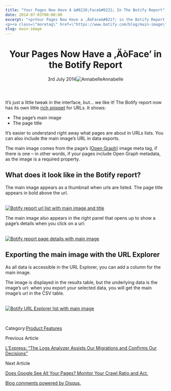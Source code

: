 ```yaml
---
title: "Your Pages Now Have A &#8220;Face&#8221; In The Botify Report"
date: 2014-07-03T00:00:00
excerpt: "<p>Your Pages Now Have a ‚ÄòFace&#8217; in the Botify Report 3rd July 2014Annabelle It&#8217;s just a little tweak in the interface, but&#8230; we like it! The Botify report now has its own little rich snippet for URLs. It shows: The page&#8217;s main image The page title It&#8217;s easier to understand right away what pages are&hellip; </p>
<p><a class=\"moretag\" href=\"https://www.botify.com/blog/main-image\">Read the full article</a></p>"
slug: main-image
---
```


<header class="text-center">
<h1 class="font-internacional font-regular normal text-header-one leading-header-one text-typography-accent-2">Your Pages Now Have a ‚ÄòFace&#8217; in the Botify Report</h1>
<div class="flex items-center justify-center my-3"><span class="mr-1 font-internacional font-regular normal text-base leading-none text-typography-primary-lighter">3rd July 2014</span><img decoding="async" alt="Annabelle" class="rounded-full w-10 h-10" src="//images.ctfassets.net/tp56mevc46jo/2fCkDEsbiQSWGIkcWs40mG/e548033eda97a957ca690bdc814ed048/HS-PNG-100x100-Annabelle_Bouard.png"><span class="ml-1 font-internacional font-regular normal text-base leading-none text-typography-primary">Annabelle</span></div>
</header>
<p><span class="font-roboto font-regular normal text-base leading-none Markdown__Container"></span></p>
<p>It&#8217;s just a little tweak in the interface, but&#8230; we like it! The Botify report now has its own little <a href="https://www.botify.com/learn/guides/structured-data-basics-using-schema-org-to-help-search-engines-understand-your-content" data-internallinksmanager029f6b8e52c="3" title="structured data" target="_blank" rel="noopener">rich snippet</a> for URLs. It shows:</p>
<ul>
<li>The page&#8217;s main image</li>
<li>The page title</li>
</ul>
<p>It&#8217;s easier to understand right away what pages are about in URLs lists. You can also include the main image&#8217;s URL in data exports.</p>
<p>The main image comes from the page&#8217;s (<a href="http://ogp.me/">Open Graph</a>) image meta tag, if there is one &#8211; in other words, if your pages include Open Graph metadata, as the image is a required property.</p>
<h2 id="what-does-it-look-like-in-the-botify-report-">What does it look like in the Botify report?</h2>
<p>The main image appears as a thumbnail when urls are listed. The page title appears in bold above the url.</p>
<p><a href="https://gm01botify.wpengine.com/wp-content/uploads/2020/01/20140703_100847_list-urls-depth-en.png" target="blank" rel="noopener noreferrer"><br />
<img decoding="async" alt="Botify report url list with main image and title" src="https://gm01botify.wpengine.com/wp-content/uploads/2020/01/20140703_100847_list-urls-depth-en.png"></a></p>
<p>The main image also appears in the right panel that opens up to show a page&#8217;s details when you click on a url:</p>
<p><a href="https://d121xa69ioyktv.cloudfront.net/storyteller/postimage/20140703_103815_page-detail-en.PNG" target="blank" rel="noopener noreferrer"><br />
<img decoding="async" alt="Botify report page details with main image" src="https://gm01botify.wpengine.com/wp-content/uploads/2020/01/20140703_103815_page-detail-en-sm.png"></a></p>
<h2 id="exporting-the-main-image-with-the-url-explorer">Exporting the main image with the URL Explorer</h2>
<p>As all data is accessible in the URL Explorer, you can add a column for the main image.</p>
<p>The image is displayed in the results table, but the underlying data is the image&#8217;s url: when you export your selected data, you will get the main image&#8217;s url in the CSV table.</p>
<p><a href="https://gm01botify.wpengine.com/wp-content/uploads/2020/01/20140703_093237_url-explorer-list.png" target="blank" rel="noopener noreferrer"><br />
<img decoding="async" alt="Botify URL Explorer list with main image" src="https://gm01botify.wpengine.com/wp-content/uploads/2020/01/20140703_093237_url-explorer-list.png"></a></p>
<p><a href="https://gm01botify.wpengine.com/wp-content/uploads/2020/01/20140703_093237_url-explorer-list.png" target="blank" rel="noopener noreferrer"><br />
</a><a href="https://gm01botify.wpengine.com/wp-content/uploads/2020/01/20140703_093237_url-explorer-list.png" target="blank" rel="noopener noreferrer"></a></p>
<div class="tags leading-big border-t border-b border-brand-quaternary-lighter mt-4"><span class="mr-1 font-roboto font-regular normal text-base leading-none">Category:</span><span><a class="uppercase text-typography-accent-1" href="/platform/">Product Features</a></span></div>
<footer class="flex justify-center my-5 mx-5">
<div class="mr-1 w-1/2 text-right">
<p><span class="font-internacional font-regular normal text-base leading-none text-typography-primary">Previous Article</span></p>
<p><a class="inline-block mt-2" href="/blog/logs-analyzer-testimonial-lexpress"><span class="font-roboto font-regular normal text-base leading-none text-typography-accent-4">L&#8217;Express: &#8220;The Logs Analyzer Assists Our Migrations and Confirms Our Decisions&#8221;</span></a></p>
</div>
<div class="ml-1 w-1/2">
<p><span class="font-internacional font-regular normal text-base leading-none text-typography-primary">Next Article</span></p>
<p><a class="inline-block mt-2" href="/blog/monitor-your-crawl-ratio"><span class="font-roboto font-regular normal text-base leading-none text-typography-accent-4">Does Google See All Your Pages? Monitor Your Crawl Ratio and Act.</span></a></p>
</div>
</footer>
<div shortname="botify" title="Your Pages Now Have a ‚ÄòFace' in the Botify Report" url="https://www.botify.com/blog/main-image">
<div id="disqus_thread_old"></div>
<p><a class="dsq-brlink" href="http://disqus.com">Blog comments powered by <span class="logo-disqus">Disqus</span>.</a></p>
</div>
